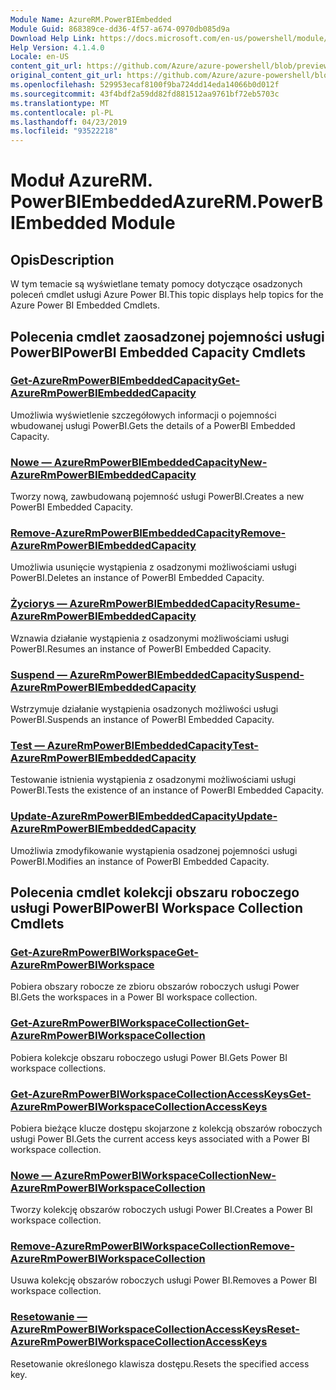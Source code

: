 ```yaml
---
Module Name: AzureRM.PowerBIEmbedded
Module Guid: 868389ce-dd36-4f57-a674-0970db085d9a
Download Help Link: https://docs.microsoft.com/en-us/powershell/module/azurerm.powerbiembedded
Help Version: 4.1.4.0
Locale: en-US
content_git_url: https://github.com/Azure/azure-powershell/blob/preview/src/ResourceManager/PowerBIEmbedded/Commands.Management.PowerBIEmbedded/help/AzureRM.PowerBIEmbedded.md
original_content_git_url: https://github.com/Azure/azure-powershell/blob/preview/src/ResourceManager/PowerBIEmbedded/Commands.Management.PowerBIEmbedded/help/AzureRM.PowerBIEmbedded.md
ms.openlocfilehash: 529953ecaf8100f9ba724dd14eda14066b0d012f
ms.sourcegitcommit: 43f4bdf2a59dd82fd881512aa9761bf72eb5703c
ms.translationtype: MT
ms.contentlocale: pl-PL
ms.lasthandoff: 04/23/2019
ms.locfileid: "93522218"
---
```

# <span data-ttu-id="62654-101">Moduł AzureRM. PowerBIEmbedded</span><span class="sxs-lookup"><span data-stu-id="62654-101">AzureRM.PowerBIEmbedded Module</span></span>
## <span data-ttu-id="62654-102">Opis</span><span class="sxs-lookup"><span data-stu-id="62654-102">Description</span></span>
<span data-ttu-id="62654-103">W tym temacie są wyświetlane tematy pomocy dotyczące osadzonych poleceń cmdlet usługi Azure Power BI.</span><span class="sxs-lookup"><span data-stu-id="62654-103">This topic displays help topics for the Azure Power BI Embedded Cmdlets.</span></span>

## <span data-ttu-id="62654-104">Polecenia cmdlet zaosadzonej pojemności usługi PowerBI</span><span class="sxs-lookup"><span data-stu-id="62654-104">PowerBI Embedded Capacity Cmdlets</span></span>
### [<span data-ttu-id="62654-105">Get-AzureRmPowerBIEmbeddedCapacity</span><span class="sxs-lookup"><span data-stu-id="62654-105">Get-AzureRmPowerBIEmbeddedCapacity</span></span>](Get-AzureRmPowerBIEmbeddedCapacity.md)
<span data-ttu-id="62654-106">Umożliwia wyświetlenie szczegółowych informacji o pojemności wbudowanej usługi PowerBI.</span><span class="sxs-lookup"><span data-stu-id="62654-106">Gets the details of a PowerBI Embedded Capacity.</span></span>

### [<span data-ttu-id="62654-107">Nowe — AzureRmPowerBIEmbeddedCapacity</span><span class="sxs-lookup"><span data-stu-id="62654-107">New-AzureRmPowerBIEmbeddedCapacity</span></span>](New-AzureRmPowerBIEmbeddedCapacity.md)
<span data-ttu-id="62654-108">Tworzy nową, zawbudowaną pojemność usługi PowerBI.</span><span class="sxs-lookup"><span data-stu-id="62654-108">Creates a new PowerBI Embedded Capacity.</span></span>

### [<span data-ttu-id="62654-109">Remove-AzureRmPowerBIEmbeddedCapacity</span><span class="sxs-lookup"><span data-stu-id="62654-109">Remove-AzureRmPowerBIEmbeddedCapacity</span></span>](Remove-AzureRmPowerBIEmbeddedCapacity.md)
<span data-ttu-id="62654-110">Umożliwia usunięcie wystąpienia z osadzonymi możliwościami usługi PowerBI.</span><span class="sxs-lookup"><span data-stu-id="62654-110">Deletes an instance of PowerBI Embedded Capacity.</span></span>

### [<span data-ttu-id="62654-111">Życiorys — AzureRmPowerBIEmbeddedCapacity</span><span class="sxs-lookup"><span data-stu-id="62654-111">Resume-AzureRmPowerBIEmbeddedCapacity</span></span>](Resume-AzureRmPowerBIEmbeddedCapacity.md)
<span data-ttu-id="62654-112">Wznawia działanie wystąpienia z osadzonymi możliwościami usługi PowerBI.</span><span class="sxs-lookup"><span data-stu-id="62654-112">Resumes an instance of PowerBI Embedded Capacity.</span></span>

### [<span data-ttu-id="62654-113">Suspend — AzureRmPowerBIEmbeddedCapacity</span><span class="sxs-lookup"><span data-stu-id="62654-113">Suspend-AzureRmPowerBIEmbeddedCapacity</span></span>](Suspend-AzureRmPowerBIEmbeddedCapacity.md)
<span data-ttu-id="62654-114">Wstrzymuje działanie wystąpienia osadzonych możliwości usługi PowerBI.</span><span class="sxs-lookup"><span data-stu-id="62654-114">Suspends an instance of PowerBI Embedded Capacity.</span></span>

### [<span data-ttu-id="62654-115">Test — AzureRmPowerBIEmbeddedCapacity</span><span class="sxs-lookup"><span data-stu-id="62654-115">Test-AzureRmPowerBIEmbeddedCapacity</span></span>](Test-AzureRmPowerBIEmbeddedCapacity.md)
<span data-ttu-id="62654-116">Testowanie istnienia wystąpienia z osadzonymi możliwościami usługi PowerBI.</span><span class="sxs-lookup"><span data-stu-id="62654-116">Tests the existence of an instance of PowerBI Embedded Capacity.</span></span>

### [<span data-ttu-id="62654-117">Update-AzureRmPowerBIEmbeddedCapacity</span><span class="sxs-lookup"><span data-stu-id="62654-117">Update-AzureRmPowerBIEmbeddedCapacity</span></span>](Update-AzureRmPowerBIEmbeddedCapacity.md)
<span data-ttu-id="62654-118">Umożliwia zmodyfikowanie wystąpienia osadzonej pojemności usługi PowerBI.</span><span class="sxs-lookup"><span data-stu-id="62654-118">Modifies an instance of PowerBI Embedded Capacity.</span></span>


## <span data-ttu-id="62654-119">Polecenia cmdlet kolekcji obszaru roboczego usługi PowerBI</span><span class="sxs-lookup"><span data-stu-id="62654-119">PowerBI Workspace Collection Cmdlets</span></span>
### [<span data-ttu-id="62654-120">Get-AzureRmPowerBIWorkspace</span><span class="sxs-lookup"><span data-stu-id="62654-120">Get-AzureRmPowerBIWorkspace</span></span>](Get-AzureRmPowerBIWorkspace.md)
<span data-ttu-id="62654-121">Pobiera obszary robocze ze zbioru obszarów roboczych usługi Power BI.</span><span class="sxs-lookup"><span data-stu-id="62654-121">Gets the workspaces in a Power BI workspace collection.</span></span>

### [<span data-ttu-id="62654-122">Get-AzureRmPowerBIWorkspaceCollection</span><span class="sxs-lookup"><span data-stu-id="62654-122">Get-AzureRmPowerBIWorkspaceCollection</span></span>](Get-AzureRmPowerBIWorkspaceCollection.md)
<span data-ttu-id="62654-123">Pobiera kolekcje obszaru roboczego usługi Power BI.</span><span class="sxs-lookup"><span data-stu-id="62654-123">Gets Power BI workspace collections.</span></span>

### [<span data-ttu-id="62654-124">Get-AzureRmPowerBIWorkspaceCollectionAccessKeys</span><span class="sxs-lookup"><span data-stu-id="62654-124">Get-AzureRmPowerBIWorkspaceCollectionAccessKeys</span></span>](Get-AzureRmPowerBIWorkspaceCollectionAccessKeys.md)
<span data-ttu-id="62654-125">Pobiera bieżące klucze dostępu skojarzone z kolekcją obszarów roboczych usługi Power BI.</span><span class="sxs-lookup"><span data-stu-id="62654-125">Gets the current access keys associated with a Power BI workspace collection.</span></span>

### [<span data-ttu-id="62654-126">Nowe — AzureRmPowerBIWorkspaceCollection</span><span class="sxs-lookup"><span data-stu-id="62654-126">New-AzureRmPowerBIWorkspaceCollection</span></span>](New-AzureRmPowerBIWorkspaceCollection.md)
<span data-ttu-id="62654-127">Tworzy kolekcję obszarów roboczych usługi Power BI.</span><span class="sxs-lookup"><span data-stu-id="62654-127">Creates a Power BI workspace collection.</span></span>

### [<span data-ttu-id="62654-128">Remove-AzureRmPowerBIWorkspaceCollection</span><span class="sxs-lookup"><span data-stu-id="62654-128">Remove-AzureRmPowerBIWorkspaceCollection</span></span>](Remove-AzureRmPowerBIWorkspaceCollection.md)
<span data-ttu-id="62654-129">Usuwa kolekcję obszarów roboczych usługi Power BI.</span><span class="sxs-lookup"><span data-stu-id="62654-129">Removes a Power BI workspace collection.</span></span>

### [<span data-ttu-id="62654-130">Resetowanie — AzureRmPowerBIWorkspaceCollectionAccessKeys</span><span class="sxs-lookup"><span data-stu-id="62654-130">Reset-AzureRmPowerBIWorkspaceCollectionAccessKeys</span></span>](Reset-AzureRmPowerBIWorkspaceCollectionAccessKeys.md)
<span data-ttu-id="62654-131">Resetowanie określonego klawisza dostępu.</span><span class="sxs-lookup"><span data-stu-id="62654-131">Resets the specified access key.</span></span>

